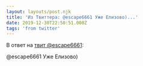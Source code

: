 ```yaml
---
layout: layouts/post.njk
title: 'Из Твиттера: @escape6661 Уже Елизово)...'
date: 2019-12-30T22:50:51.000Z
tags: 'from twitter'
---
```

В ответ на [твит @escape6661](https://twitter.com/_/status/1211722580408881153):

@escape6661 Уже Елизово)
